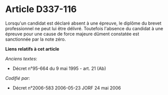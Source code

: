 # Article D337-116

Lorsqu'un candidat est déclaré absent à une épreuve, le diplôme du brevet professionnel ne peut lui être délivré. Toutefois
l'absence du candidat à une épreuve pour une cause de force majeure dûment constatée est sanctionnée par la note zéro.

**Liens relatifs à cet article**

_Anciens textes_:

  - Décret n°95-664 du 9 mai 1995 - art. 21 (Ab)

_Codifié par_:

  - Décret n°2006-583 2006-05-23 JORF 24 mai 2006
